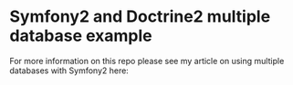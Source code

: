 # Symfony2 and Doctrine2 multiple database example

For more information on this repo please see my article on using multiple databases with Symfony2 here:
